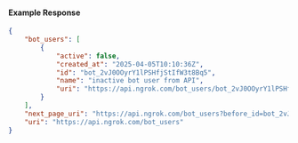 <!-- Code generated for API Clients. DO NOT EDIT. -->

#### Example Response

```json
{
	"bot_users": [
		{
			"active": false,
			"created_at": "2025-04-05T10:10:36Z",
			"id": "bot_2vJ0OOyrY1lPSHfjStIfW3t8Bq5",
			"name": "inactive bot user from API",
			"uri": "https://api.ngrok.com/bot_users/bot_2vJ0OOyrY1lPSHfjStIfW3t8Bq5"
		}
	],
	"next_page_uri": "https://api.ngrok.com/bot_users?before_id=bot_2vJ0OOyrY1lPSHfjStIfW3t8Bq5&limit=1",
	"uri": "https://api.ngrok.com/bot_users"
}
```
